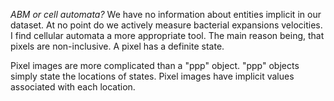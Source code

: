 *ABM or cell automata?*
We have no information about entities implicit in our dataset. At no point do we actively measure bacterial expansions velocities. I find cellular automata a more appropriate tool. The main reason being, that pixels are non-inclusive. A pixel has a definite state.

Pixel images are more complicated than a "ppp" object. "ppp" objects simply state the locations of states. Pixel images have implicit values associated with each location.